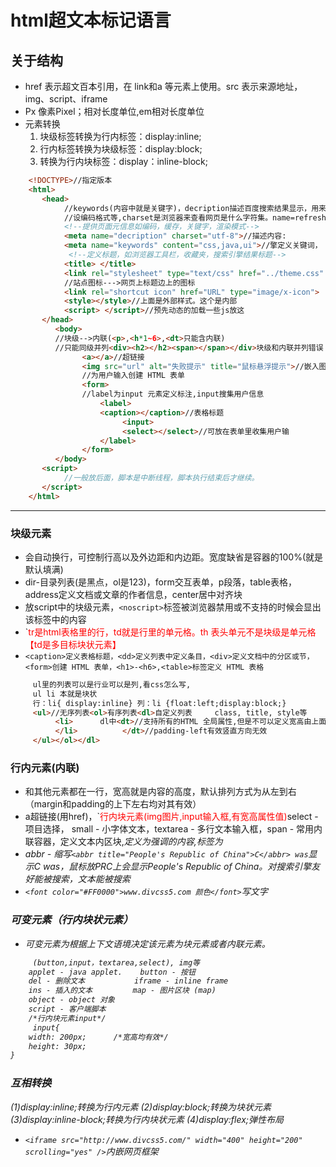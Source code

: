 # html超文本标记语言

## 关于结构

- href 表示超文百本引用，在 link和a 等元素上使用。src 表示来源地址，img、script、iframe
- Px 像素Pixel；相对长度单位,em相对长度单位
- 元素转换
  1. 块级标签转换为行内标签：display:inline;
  2. 行内标签转换为块级标签：display:block;
  3. 转换为行内块标签：display：inline-block;

```html
    <!DOCTYPE>//指定版本
    <html>
       <head>
            //keywords(内容中就是关键字)，decription描述百度搜索结果显示，用来帮助你的主页被各大搜索引擎登录，
            //设编码格式等,charset是浏览器来查看网页是什么字符集。name=refresh刷新和重定向
            <!--提供页面元信息如编码，缓存，关键字，渲染模式-->
            <meta name="decription" charset="utf-8">//描述内容:
            <meta name="keywords" content="css,java,ui">//擎定义关键词，
             <!--定义标题，如浏览器工具栏，收藏夹，搜索引擎结果标题-->
            <title> </title>
            <link rel="stylesheet" type="text/css" href="../theme.css" charset=""/>
            //站点图标--->网页上标题边上的图标
            <link rel="shortcut icon" href="URL" type="image/x-icon">
            <style></style>//上面是外部样式。这个是内部
            <script> </script>//预先动态的加载一些js放这
       </head>
          <body>
          //块级-->内联(<p>,<h*1~6>,<dt>只能含内联)
          //只能同级并列<div><h2></h2><span></span></div>块级和内联并列错误
                <a></a>//超链接
                <img src="url" alt="失败提示" title="鼠标悬浮提示">//嵌入图片
                //为用户输入创建 HTML 表单
                <form>
                //label为input 元素定义标注,input搜集用户信息
                    <label>
                    <caption></caption>//表格标题
                         <input>
                         <select></select>//可放在表单里收集用户输
                    </label>
                </form>
          </body>
       <script>
            //一般放后面，脚本是中断线程，脚本执行结束后才继续。
       </script>
    </html>
```

***

### 块级元素

- 会自动换行，可控制行高以及外边距和内边距。宽度缺省是容器的100%(就是默认填满)
- dir-目录列表(是黑点，ol是123)，form交互表单，p段落，table表格，address定义文档或文章的作者信息，center居中对齐块
- 放script中的块级元素，`<noscript>`标签被浏览器禁用或不支持的时候会显出该标签中的内容
- `<font color="red">tr是html表格里的行，td就是行里的单元格。th 表头单元不是块级是单元格【td是多目标块状元素】</font>
- `<caption>定义表格标题，<dd>定义列表中定义条目，<div>定义文档中的分区或节，<form>创建 HTML 表单，<h1>-<h6>,<table>标签定义 HTML 表格`

```html
     ul里的列表可以是行业可以是列,看css怎么写,  
     ul li 本就是块状
     行：li{ display:inline} 列：li {float:left;display:block;}
     <ul>//无序列表<ol>有序列表<dl>自定义列表     class, title, style等  
          <li>      dl中<dt>//支持所有的HTML 全局属性,但是不可以定义宽高由上面，可以定字体宽高
          </li>          </dt>//padding-left有效竖直方向无效
     </ul></ol></dl>
```

### 行内元素(内联)

- 和其他元素都在一行，宽高就是内容的高度，默认排列方式为从左到右（margin和padding的上下左右均对其有效）
- a超链接(用href)，`<font color="red">行内块元素(img图片,input输入框,有宽高属性值)</font>select - 项目选择， small - 小字体文本，textarea - 多行文本输入框，span - 常用内联容器，定义文本内区块,<em>定义为强调的内容,<label>标签为
- abbr - 缩写`<abbr title="People's Republic of China">C</abbr> was`显示C was，鼠标放PRC上会显示People's Republic of China。对搜索引擎友好能被搜索，文本能被搜索
- `<font color="#FF0000">www.divcss5.com 颜色</font>`写文字

### 可变元素（行内块状元素）

- 可变元素为根据上下文语境决定该元素为块元素或者内联元素。

```html
     (button,input，textarea,select), img等
    applet - java applet.    button - 按钮
    del - 删除文本           iframe - inline frame
    ins - 插入的文本         map - 图片区块 (map)
    object - object 对象
    script - 客户端脚本
    /*行内块元素input*/
     input{
    width: 200px;      /*宽高均有效*/
    height: 30px;
}
```

### 互相转换

(1)display:inline;转换为行内元素
(2)display:block;转换为块状元素
(3)display:inline-block;转换为行内块状元素
(4)display:flex;弹性布局

- `<iframe src="http://www.divcss5.com/" width="400" height="200" scrolling="yes" />`内嵌网页框架
